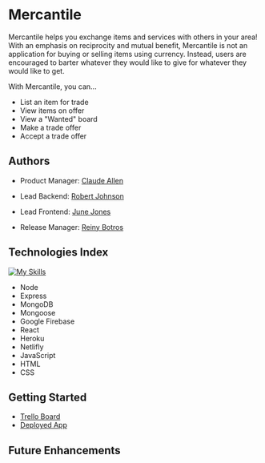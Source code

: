 # Mercantile

Mercantile helps you exchange items and services with others in your area! With an emphasis on reciprocity and mutual benefit, Mercantile is not an application for buying or selling items using currency. Instead, users are encouraged to barter whatever they would like to give for whatever they would like to get.

With Mercantile, you can...

* List an item for trade
* View items on offer
* View a "Wanted" board
* Make a trade offer
* Accept a trade offer

## Authors
* Product Manager: [Claude Allen](https://github.com/7gsclaude)

* Lead Backend: [Robert Johnson](https://github.com/robjawn)

* Lead Frontend: [June Jones](https://github.com/sailor-june)

* Release Manager: [Reiny Botros](https://github.com/reinybo)

## Technologies Index
[![My Skills](https://skillicons.dev/icons?i=nodejs,express,mongodb,react,firebase,heroku,netlify,js,html,css)](https://skillicons.dev)
* Node
* Express
* MongoDB
* Mongoose
* Google Firebase
* React
* Heroku
* Netlifly
* JavaScript
* HTML
* CSS 

## Getting Started
* [Trello Board](https://trello.com/b/ABZdINhH/project-3-brtrr)
* [Deployed App]()

## Future Enhancements

